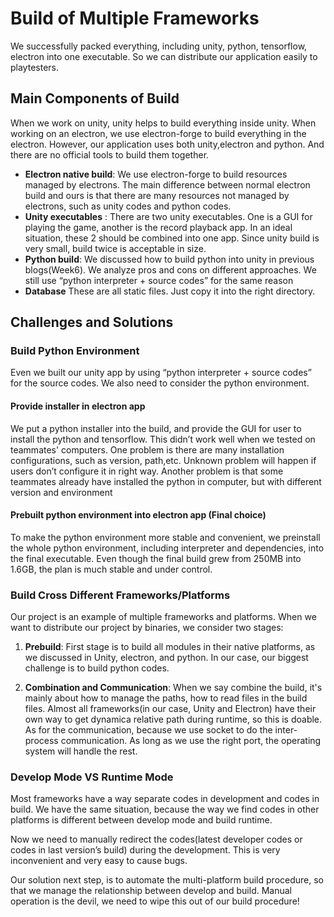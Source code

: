 # Build of Multiple Frameworks
We successfully packed everything, including unity, python, tensorflow, electron into one executable. So we can distribute our application easily to playtesters.

## Main Components of Build
When we work on unity, unity helps to build everything inside unity. When working on an electron, we use electron-forge to build everything in the electron. 
However, our application uses both unity,electron and python. And there are no official tools to build them together.

- **Electron native build**: We use electron-forge to build resources managed by electrons. The main difference between normal electron build and ours is that there are many resources not managed by electrons, such as unity codes and python codes.
- **Unity executables** :
There are two unity executables. One is a GUI for playing the game, another is the record playback app. In an ideal situation, these 2 should be combined into one app. Since unity build is very small, build twice is acceptable in size.
- **Python build**:
We discussed how to build python into unity in previous blogs(Week6). We analyze pros and cons on different approaches. We still use “python interpreter + source codes” for the same reason
- **Database**
These are all static files. Just copy it into the right directory. 


## Challenges and Solutions
### Build Python Environment
Even we built our unity app by using “python interpreter + source codes” for the source codes. We also need to consider the python environment.   
#### Provide installer in electron app
We put a python installer into the build, and provide the GUI for user to install the  python and tensorflow. 
This didn’t work well when we tested on teammates' computers. One problem is there are many installation configurations, such as version, path,etc. Unknown problem will happen if users don’t configure it in right way. Another problem is that some teammates already have installed the python in computer, but with different version  and environment
#### Prebuilt python environment into electron app (Final choice) 
To make the python environment more stable and convenient, we preinstall the whole python environment, including interpreter and dependencies, into the final executable.
Even though the final build grew from 250MB into 1.6GB, the plan is much stable and under control.


### Build Cross Different Frameworks/Platforms 
Our project is an example of multiple frameworks and platforms. 
When we want to distribute our project by binaries, we consider two stages:

1. **Prebuild**:
First stage is to build all modules in their native platforms, as we discussed in Unity, electron, and python. In our case, our biggest challenge is to build python codes. 

2. **Combination and Communication**:
When we say combine the build, it's mainly about how to manage the paths, how to read files in the build files. Almost all frameworks(in our case, Unity and Electron) have their own way to get dynamica relative path during runtime, so this is doable.
As for the communication, because we use socket to do the inter-process communication. As long as we use the right port, the operating system will handle the rest.

### Develop Mode VS Runtime Mode
Most frameworks have a way separate codes in development and codes in build. We have the same situation, because the way we find codes in other platforms is different between develop mode and build runtime. 

Now we need to manually redirect the codes(latest developer codes or codes in last version’s build) during the development. This is very inconvenient and very easy to cause bugs. 

Our solution next step, is to automate the multi-platform build procedure, so that we manage the relationship between develop and build. 
Manual operation is the devil, we need to wipe this out of our build procedure!

